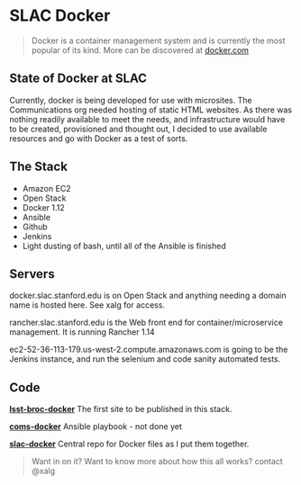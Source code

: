 SLAC Docker
=====

> Docker is a container management system and is currently the most popular of its kind.  More can be discovered at [docker.com](https://https://www.docker.com/technologies/overview)

## State of Docker at SLAC

Currently, docker is being developed for use with microsites. The Communications org needed hosting of static HTML websites. As there was nothing readily available to meet the needs, and infrastructure would have to be created, provisioned and thought out, I decided to use available resources and go with Docker as a test of sorts.

## The Stack

- Amazon EC2
- Open Stack
- Docker 1.12
- Ansible
- Github
- Jenkins
- Light dusting of bash, until all of the Ansible is finished

## Servers

docker.slac.stanford.edu is on Open Stack and anything needing a domain name is hosted here.  See xalg for access.

rancher.slac.stanford.edu is the Web front end for container/microservice management. It is running Rancher 1.14

ec2-52-36-113-179.us-west-2.compute.amazonaws.com is going to be the Jenkins instance, and run the selenium and code sanity automated tests.


## Code

[**lsst-broc-docker**](https://github.com/SLAC/lsst-broc-docker) The first site to be published in this stack.

[**coms-docker**](https://github.com/SLAC/coms-docker) Ansible playbook - not done yet

[**slac-docker**](https://github.com/SLAC/slac-docker) Central repo for Docker files as I put them together.

> Want in on it?  Want to know more about how this all works? contact @xalg

